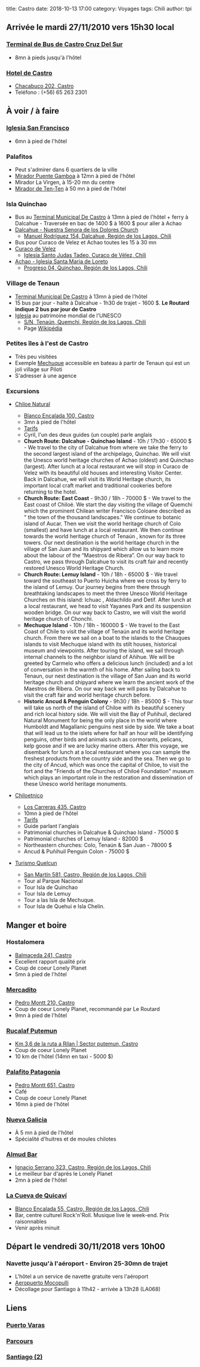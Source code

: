 title: Castro
date: 2018-10-13 17:00
category: Voyages
tags: Chili
author: tpi


## Arrivée le mardi 27/11/2010 vers 15h30 local

### [Terminal de Bus de Castro Cruz Del Sur](https://www.google.fr/maps/place/Terminal+De+Buses+Cruz+Del+Sur+Castro/@-42.4806087,-73.7688856,16z/data=!4m8!1m2!2m1!1scastro+terminal+buses!3m4!1s0x962219e43c892293:0x9bb2fb755fa54bda!8m2!3d-42.4806087!4d-73.7645082)

* 8mn à pieds jusqu'à l'hôtel

### [Hotel de Castro](http://www.hosteriadecastro.cl/)

* [Chacabuco 202, Castro](https://www.google.fr/maps/place/Hotel+de+Castro/@-42.4841029,-73.7640052,17z/data=!3m1!4b1!4m7!3m6!1s0x962219eec190bb13:0x4fa5be209e749cc3!5m1!1s2018-10-28!8m2!3d-42.4841069!4d-73.7618165)
* Teléfono : (+56) 65 263 2301 

## À voir / à faire

### [Iglesia San Francisco](https://www.google.fr/maps/place/san+francisco+Church/@-42.4816915,-73.7637382,17z/data=!4m12!1m6!3m5!1s0x962219e5b4f6d357:0x73b775dd79fe9aa5!2ssan+francisco+Church!8m2!3d-42.481627!4d-73.763723!3m4!1s0x962219e5b4f6d357:0x73b775dd79fe9aa5!8m2!3d-42.481627!4d-73.763723)
* 6mn à pied de l'hôtel

### Palafitos
* Peut s'admirer dans 6 quartiers de la ville
* [Mirador Puente Gamboa](https://www.google.fr/maps/place/Mirador+Gamboa/@-42.4813089,-73.770581,17z/data=!4m12!1m6!3m5!1s0x962219e76800bdab:0xcd5bbd14594f00ca!2sMirador+Gamboa!8m2!3d-42.4813089!4d-73.770581!3m4!1s0x962219e76800bdab:0xcd5bbd14594f00ca!8m2!3d-42.4813089!4d-73.770581) à 12mn à pied de l'hôtel 
* Mirador La Virgen, à 15-20 mn du centre
* [Mirador de Ten-Ten](https://www.google.fr/maps/place/Mirador+Ten+-+Ten/@-42.4641978,-73.7621353,17z/data=!3m1!4b1!4m5!3m4!1s0x9622175aacaca547:0x2e14bbe018ed543!8m2!3d-42.4642018!4d-73.7599466) à 50 mn à pied de l'hôtel

### Isla Quinchao
* Bus au [Terminal Municipal De Castro](https://www.google.fr/maps/place/Terminal+Municipal+De+Castro/@-42.4795784,-73.7659128,17z/data=!4m13!1m5!2m4!1sterminal+buses+castro!5m2!5m1!1s2018-11-23!3m6!1s0x962219e384613d25:0x18bb51df1e448cdf!5m1!1s2018-11-23!8m2!3d-42.478556!4d-73.76294) à 13mn à pied de l'hôtel + ferry à Dalcahue - Traversée en bac de 1400 $ à 1600 $ pour aller à Achao
* [Dalcahue - Nuestra Senora de los Dolores Church](https://www.tripadvisor.fr/Attraction_Review-g3468256-d318257-Reviews-Nuestra_Senora_de_los_Dolores_Church-Dalcahue_Isla_Chiloe_Los_Lagos_Region.html)
    * [Manuel Rodríguez 154, Dalcahue, Región de los Lagos, Chili](https://www.google.fr/maps/place/%C3%89glise+Notre-Dame-de-la-Douleur+de+Dalcahue/@-42.379266,-73.6496639,17z/data=!3m1!4b1!4m5!3m4!1s0x96220dfdd992c167:0x6416cd36eb9cfe87!8m2!3d-42.37927!4d-73.6474752)
* Bus pour Curaco de Velez et Achao toutes les 15 à 30 mn
* [Curaco de Velez](https://www.google.fr/maps/place/Curaco+de+V%C3%A9lez,+R%C3%A9gion+des+Lacs,+Chili/@-42.4405371,-73.6737454,12z/data=!4m5!3m4!1s0x96220f1531f2f5c3:0xc40fd903db5bfb33!8m2!3d-42.4405468!4d-73.6037069)
    * [Iglesia Santo Judas Tadeo, Curaco de Vélez, Chili](https://www.google.fr/maps/place/Iglesia+Santo+Judas+Tadeo,+Curaco+de+V%C3%A9lez,+Regi%C3%B3n+de+los+Lagos,+Chili/@-42.4400351,-73.6045715,17z/data=!3m1!4b1!4m5!3m4!1s0x96220f7712c613d7:0xe7f12e24333cb29!8m2!3d-42.4400379!4d-73.6027041)
* [Achao - Iglesia Santa Maria de Loreto](https://www.tripadvisor.fr/Attraction_Review-g303671-d318255-Reviews-Iglesia_Santa_Maria_de_Loreto-Isla_Chiloe_Los_Lagos_Region.html)
    * [Progreso 04, Quinchao, Región de los Lagos, Chili](https://www.google.fr/maps/place/%C3%89glise+Notre-Dame-de-Lorette+d'Achao/@-42.471661,-73.4903059,17z/data=!3m1!4b1!4m5!3m4!1s0x962207a09d4fb3d9:0x76648239c1ce4981!8m2!3d-42.471665!4d-73.4881172)

### Village de Tenaun
* [Terminal Municipal De Castro](https://www.google.fr/maps/place/Terminal+Municipal+De+Castro/@-42.4795784,-73.7659128,17z/data=!4m13!1m5!2m4!1sterminal+buses+castro!5m2!5m1!1s2018-11-23!3m6!1s0x962219e384613d25:0x18bb51df1e448cdf!5m1!1s2018-11-23!8m2!3d-42.478556!4d-73.76294) à 13mn à pied de l'hôtel
* 15 bus par jour - halte à Dalcahue - 1h30 de trajet - 1600 $. **Le Routard indique 2 bus par jour de Castro** 
* [Iglesia](https://www.tripadvisor.fr/Attraction_Review-g3468256-d7186298-Reviews-Iglesia_de_Tenaun-Dalcahue_Isla_Chiloe_Los_Lagos_Region.html) au patrimoine mondial de l'UNESCO
    * [S/N, Tenaún, Quemchi, Región de los Lagos, Chili](https://www.google.fr/maps/place/Iglesia+de+Tena%C3%BAn/@-42.3316878,-73.3772652,17z/data=!3m1!4b1!4m5!3m4!1s0x9618a3fd787d6089:0xbe718168aa812b8e!8m2!3d-42.3316918!4d-73.3750765)
    * Page [Wikipédia](https://fr.wikipedia.org/wiki/%C3%89glise_Notre-Dame-du-Patronage_de_Tena%C3%BAn)
    
### Petites îles à l'est de Castro
* Très peu visitées
* Exemple [Mechuque](https://www.google.fr/maps/place/Mechuque,+Quemchi,+R%C3%A9gion+des+Lacs,+Chili/@-42.3132469,-73.2785642,15z/data=!3m1!4b1!4m5!3m4!1s0x9618a34e10598c83:0x197905d8e0bf794c!8m2!3d-42.3132637!4d-73.2698094) accessible en bateau à partir de Tenaun qui est un joli village sur Piloti
* S'adresser à une agence

### Excursions
* [Chiloe Natural](http://www.chiloenatural.cl/?lang=en)
    * [Blanco Encalada 100, Castro](https://www.google.fr/maps/place/Chiloe+Natural+Turismo/@-42.4825821,-73.7605273,17z/data=!4m16!1m8!3m7!1s0x962219e544682a21:0x88502422beb6d1b9!2sChiloe+Natural+Turismo!5m1!1s2018-11-23!8m2!3d-42.482637!4d-73.7605648!3m6!1s0x962219e544682a21:0x88502422beb6d1b9!5m1!1s2018-11-23!8m2!3d-42.482637!4d-73.7605648)
    * 3mn à pied de l'hôtel
    * [Tarifs](http://www.chiloenatural.cl/wp-content/uploads/2017/07/TARIFARIO-CHILOE-NATURAL-2017-18ENG.pdf)
    * Cyril, l'un des deux guides (un couple) parle anglais
    * **Church Route: Dalcahue - Quinchao Island** - 10h / 17h30 - 65000 $ - We travel to the city of Dalcahue from where we take the ferry to the second largest island of the archipelago, Quinchao. We will visit the Unesco world heritage churches of Achao (oldest) 
and Quinchao (largest).  After lunch at a local restaurant we will stop in Curaco de Velez with its beautiful  old  houses  and interesting  Visitor  Center.  Back  in  Dalcahue,  we  will  visit  its  World Heritage church, its important local craft market and traditional cookeries before returning to the hotel.
    * **Church Route: East Coast** - 9h30 / 18h - 70000 $ - We travel to the East coast of Chiloé. We start the day visiting the village of Quemchi which the prominent  Chilean  writer  Francisco  Coloane  described  as  "  the  town  of  the  thousand landscapes." We continue to botanic island of Aucar. Then we visit the world heritage church of Colo  (smallest)  and  have  lunch  at  a  local  restaurant.  We  then  continue  towards  the  world heritage  church  of  Tenaún  ,  known  for  its  three  towers.  Our  next  destination  is  the  world heritage church in the village of San Juan and its shipyard which allow us to learn more about the labour of the “Maestros de Ribera”. On our way back to Castro, we pass through Dalcahue to visit its craft fair and recently restored Unesco World Heritage Church.
    * **Church Route: Lemuy Island** - 10h / 18h - 65000 $ - We  travel  toward  the  southeast  to  Puerto  Huicha  where  we  cross  by  ferry  to  the  island  of Lemuy.  Our  journey  begins  from  there  through  breathtaking  landscapes  to  meet  the  three Unesco World Heritage Churches on this island: Ichuac , Aldachildo and Detif. After lunch at a local restaurant, we head to visit Yayanes Park and its suspension wooden bridge. On our way back to Castro, we will visit the world heritage church of Chonchi.
    * **Mechuque Island** - 10h / 18h - 160000 $ - We travel to the East Coast of Chile to visit the village of Tenaún and its world heritage church. From there we sail on a boat to the islands to the Chauques islands to visit Mechuque island with its stilt houses, historical museum and viewpoints. After touring the island, we sail through internal channels to the neighbor island of Añihue. We will be greeted by Carmelo who offers a delicious lunch (included) and a lot of conversation in the warmth of his home. After sailing back to Tenaun, our next destination is the village of San Juan and its world heritage church and shipyard where we learn the ancient work of the Maestros de Ribera. On our way back we will pass by Dalcahue to visit the craft fair and world heritage church before.
    * **Historic Ancud & Penguin Colony** - 9h30 / 18h - 85000 $ - This  tour  will  take  us  north  of  the  island  of  Chiloe  with  its  beautiful  scenery  and  rich  local history side. We will visit the Bay of Puñihuil, declared Natural Monument for being the only place in the world where Humboldt and Magallanic penguins nest side by side. We take a boat that will lead us to the islets where for half an hour will be identifying penguins, other birds and animals such as cormorants, pelicans, kelp goose and if we are lucky marine otters. After this voyage,  we  disembark  for  lunch  at  a  local  restaurant  where  you  can  sample  the  freshest products from the country side and the sea. Then we go to the city of Ancud, which was once the capital of Chiloe, to visit the fort and the "Friends of the Churches of Chiloé Foundation" museum which plays an important role in the restoration and dissemination of these Unesco world heritage monuments.
    
* [Chiloetnico](http://www.chiloetnico.cl/)
    * [Los Carreras 435, Castro](https://www.google.fr/maps/place/Chilo%C3%A9tnico/@-42.4813363,-73.7667221,17z/data=!4m16!1m8!3m7!1s0x962219e6920102e1:0x569ca02f9c32906!2sChilo%C3%A9tnico!5m1!1s2018-11-23!8m2!3d-42.4812986!4d-73.7665538!3m6!1s0x962219e6920102e1:0x569ca02f9c32906!5m1!1s2018-11-23!8m2!3d-42.4812986!4d-73.7665538)
    * 10mn à pied de l'hôtel
    * [Tarifs](http://www.chiloetnico.cl/wp-content/uploads/2018/09/tarifas-ingles.pdf)
    * Guide parlant l'anglais
    * Patrimonial churches in Dalcahue & Quinchao Island - 75000 $
    * Patrimonial churches of Lemuy Island - 82000 $
    * Northeastern churches: Colo, Tenaún & San Juan - 78000 $
    * Ancud & Puñihuil Penguin Colon - 75000 $
    
* [Turismo Quelcun](http://www.hostalyturismoquelcun.cl/)
    * [San Martín 581, Castro, Región de los Lagos, Chili](https://www.google.com/maps/place/Hostal+y+Turismo+Quelcun/@-42.4788578,-73.7681956,16z/data=!4m7!3m6!1s0x0:0x1006bc267e153b85!5m1!1s2018-11-23!8m2!3d-42.4795683!4d-73.7635765)
    * Tour al Parque Nacional
    * Tour Isla de Quinchao
    * Tour Isla de Lemuy
    * Tour a las Isla de Mechuque.
    * Tour Isla de Quehui e Isla Chelin.

## Manger et boire

### Hostalomera
* [Balmaceda 241, Castro](https://www.google.fr/maps/place/Balmaceda+241,+Castro,+Regi%C3%B3n+de+los+Lagos,+Chili/@-42.4835428,-73.7651352,17z/data=!4m13!1m7!3m6!1s0x962219e5fc618603:0xbb94ab2ae17da80c!2sBalmaceda+241,+Castro,+Regi%C3%B3n+de+los+Lagos,+Chili!3b1!8m2!3d-42.483673!4d-73.7649874!3m4!1s0x962219e5fc618603:0xbb94ab2ae17da80c!8m2!3d-42.483673!4d-73.7649874)
* Excellent rapport qualité prix
* Coup de coeur Lonely Planet
* 5mn à pied de l'hôtel

### [Mercadito](https://www.tripadvisor.fr/Restaurant_Review-g317804-d3699460-Reviews-Mercadito-Castro_Isla_Chiloe_Los_Lagos_Region.html)
* [Pedro Montt 210, Castro](https://www.google.fr/maps/place/El+Mercadito+de+Chilo%C3%A9/@-42.4793833,-73.7627506,17z/data=!3m1!4b1!4m5!3m4!1s0x962219e4bb0ac893:0x4e0473bf6e49d021!8m2!3d-42.4793873!4d-73.7605619)
* Coup de coeur Lonely Planet, recommandé par Le Routard
* 9mn à pied de l'hôtel

### [Rucalaf Putemun](https://www.tripadvisor.fr/Restaurant_Review-g317804-d4591072-Reviews-Rucalaf_Putemun-Castro_Isla_Chiloe_Los_Lagos_Region.html)
* [Km 3,6 de la ruta a Rilan | Sector putemun, Castro](https://www.google.fr/maps/place/Restaurant+Rucalaf/@-42.45118,-73.7892428,13z/data=!4m5!3m4!1s0x962216dc4293f7d5:0x1303d363e62386a6!8m2!3d-42.418448!4d-73.7337444)
* Coup de coeur Lonely Planet
* 10 km de l'hôtel (14mn en taxi - 5000 $)

### [Palafito Patagonia](https://www.tripadvisor.fr/Restaurant_Review-g317804-d5860279-Reviews-Palafito_Patagonia-Castro_Isla_Chiloe_Los_Lagos_Region.html)
* [Pedro Montt 651, Castro](https://www.google.fr/maps/place/Caf%C3%A9+Palafito+Patagonia/@-42.474853,-73.7637107,17z/data=!3m1!4b1!4m5!3m4!1s0x962219e2916f8fcb:0x3887153bb17ac624!8m2!3d-42.474857!4d-73.761522)
* Café
* Coup de coeur Lonely Planet
* 16mn à pied de l'hôtel

### [Nueva Galicia](https://www.tripadvisor.fr/Restaurant_Review-g317804-d4308671-Reviews-Nueva_Galicia_Restaurante-Castro_Isla_Chiloe_Los_Lagos_Region.html)
* À 5 mn à pied de l'hôtel
* Spécialité d'huitres et de moules chilotes

### [Almud Bar](https://www.tripadvisor.fr/Restaurant_Review-g317804-d7057155-Reviews-Almud_Bar-Castro_Isla_Chiloe_Los_Lagos_Region.html)
* [Ignacio Serrano 323, Castro, Región de los Lagos, Chili](https://www.google.fr/maps/place/Almud+bar/@-42.4825684,-73.7640933,17z/data=!3m1!4b1!4m5!3m4!1s0x962219e572f8415f:0x52a5577ac925cc0a!8m2!3d-42.4825724!4d-73.7619046)
* Le meilleur bar d'après le Lonely Planet
* 2mn à pied de l'hôtel

### [La Cueva de Quicaví](https://www.tripadvisor.fr/Restaurant_Review-g317804-d6513157-Reviews-La_Cueva_de_Quicavi-Castro_Isla_Chiloe_Los_Lagos_Region.html)
* [Blanco Encalada 55, Castro, Región de los Lagos, Chili](https://www.google.com/maps/place/La+Cueva+de+Quicav%C3%AD/@-42.4823315,-73.7623669,17z/data=!3m1!4b1!4m5!3m4!1s0x962219e548f5c94f:0x7ee7b04ba7bdb64b!8m2!3d-42.4823355!4d-73.7601782)
* Bar, centre culturel Rock'n'Roll. Musique live le week-end. Prix raisonnables
* Venir après minuit

## Départ le vendredi 30/11/2018 vers 10h00

### Navette jusqu'à l'aéroport - Environ 25-30mn de trajet

* L'hôtel a un service de navette gratuite vers l'aéroport
* [Aeropuerto Mocopulli](https://www.google.fr/maps/place/Aeropuerto+Mocopulli,+Dalcahue/@-42.3482414,-73.7378369,14z/data=!4m5!3m4!1s0x9622130c76277309:0x93e995628224cb6e!8m2!3d-42.3482449!4d-73.7203274)
* Décollage pour Santiago à 11h42 - arrivée à 13h28 (LA068) 

## Liens

### [Puerto Varas](http://tse-tse.org/2018/10/puerto-varas/index.html)

### [Parcours](http://tse-tse.org/2018/10/chili-2018/index.html)

### [Santiago (2)](http://tse-tse.org/2018/10/santiago-2/index.html)
